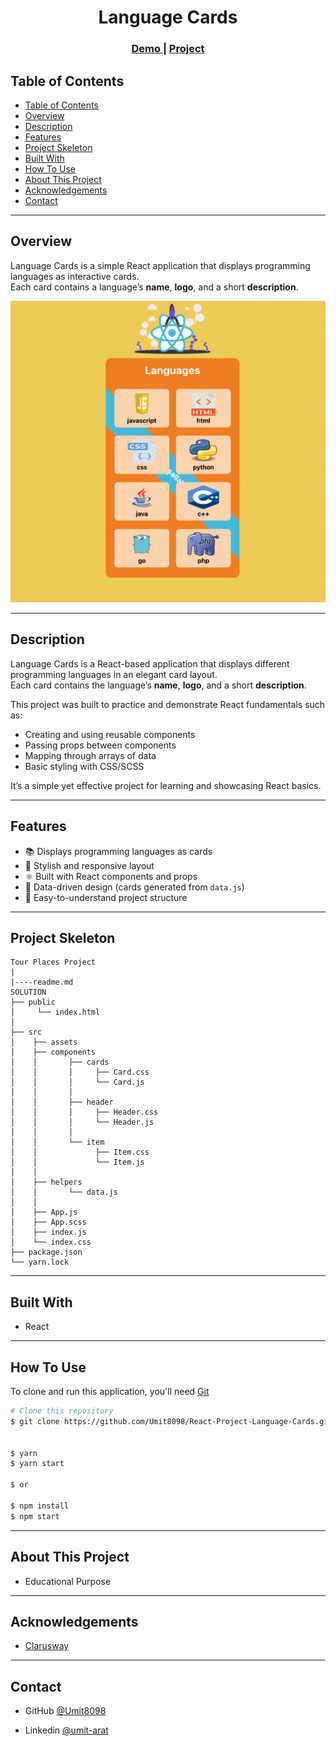 
<h1 align="center">Language Cards</h1>

<div align="center">
  <h3>
    <a href="https://umit8098.github.io/React-Project-Language-Cards/">
      Demo
    </a>
     | 
    <a href="https://umit8098.github.io/React-Project-Language-Cards/">
      Project
    </a>
  </h3>
</div>

## Table of Contents

- [Table of Contents](#table-of-contents)
- [Overview](#overview)
- [Description](#description)
- [Features](#features)
- [Project Skeleton](#project-skeleton)
- [Built With](#built-with)
- [How To Use](#how-to-use)
- [About This Project](#about-this-project)
- [Acknowledgements](#acknowledgements)
- [Contact](#contact)

---

## Overview

Language Cards is a simple React application that displays programming languages as interactive cards.  
Each card contains a language’s **name**, **logo**, and a short **description**.

![Project gif](Language-Card.gif)

---

## Description

Language Cards is a React-based application that displays different programming languages in an elegant card layout.  
Each card contains the language’s **name**, **logo**, and a short **description**.  

This project was built to practice and demonstrate React fundamentals such as:  
- Creating and using reusable components  
- Passing props between components  
- Mapping through arrays of data  
- Basic styling with CSS/SCSS  

It’s a simple yet effective project for learning and showcasing React basics.  

---

## Features

- 📚 Displays programming languages as cards  
- 🎨 Stylish and responsive layout  
- ⚛️ Built with React components and props  
- 🔄 Data-driven design (cards generated from `data.js`)  
- 🧩 Easy-to-understand project structure  

---

## Project Skeleton

```
Tour Places Project
|
|----readme.md   
SOLUTION
├── public
│     └── index.html
│  
├── src
│    ├── assets
│    ├── components
│    │       ├── cards
│    │       │     ├── Card.css
│    │       │     └── Card.js
│    │       │
│    │       ├── header
│    │       │     ├── Header.css
│    │       │     └── Header.js
│    │       │
│    │       └── item
│    │             ├── Item.css
│    │             └── Item.js       
│    │            
│    ├── helpers
│    │       └── data.js
│    │
│    ├── App.js
│    ├── App.scss
│    ├── index.js
│    └── index.css
├── package.json
└── yarn.lock
```

---

## Built With

<!-- This section should list any major frameworks that you built your project using. Here are a few examples.-->
- React

---

## How To Use

<!-- This is an example, please update according to your application -->

To clone and run this application, you'll need [Git](https://github.com/Umit8098/React-Project-Language-Cards.git)


```bash
# Clone this repository
$ git clone https://github.com/Umit8098/React-Project-Language-Cards.git


$ yarn  
$ yarn start 

$ or

$ npm install
$ npm start
```

---

## About This Project
- Educational Purpose

---

## Acknowledgements
- [Clarusway](https://clarusway.com/)

---

## Contact

<!-- - Website [your-website.com](https://{your-web-site-link}) -->
- GitHub [@Umit8098](https://github.com/Umit8098)

- Linkedin [@umit-arat](https://linkedin.com/in/umit-arat/)
<!-- - Twitter [@your-twitter](https://{twitter.com/your-username}) -->
